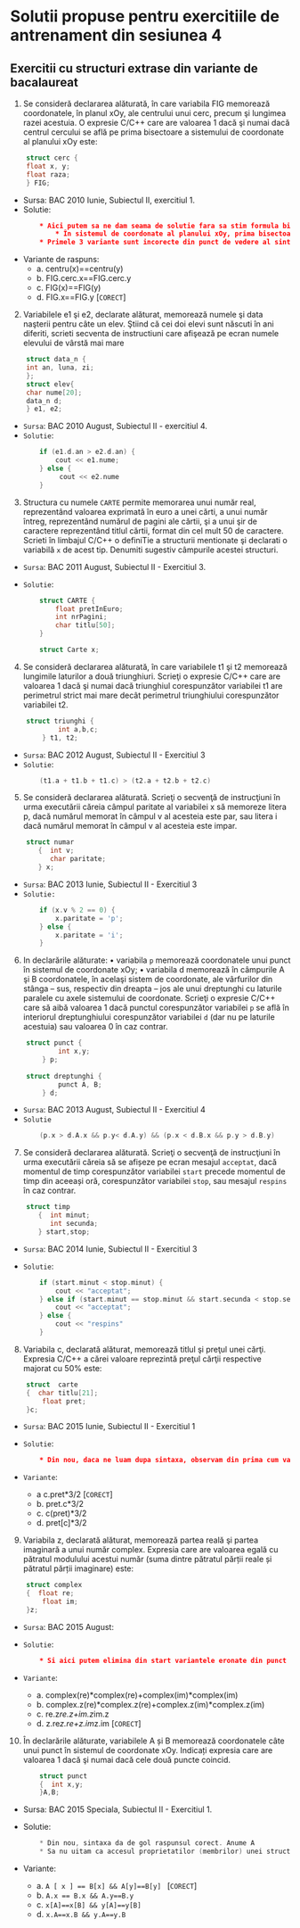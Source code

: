 # Solutii propuse pentru exercitiile de antrenament din sesiunea 4

## Exercitii cu structuri extrase din variante de bacalaureat

1.  Se  consideră  declararea  alăturată,  în  care  variabila FIG  memorează  coordonatele,  în  planul  xOy,  ale centrului unui cerc, precum şi lungimea razei acestuia. O expresie C/C++ care are valoarea 1 dacă şi numai dacă  centrul  cercului  se  află  pe  prima  bisectoare  a sistemului de coordonate al planului xOy este:

```c++
    struct cerc { 
    float x, y; 
    float raza; 
    } FIG;
```
- Sursa: BAC 2010 Iunie, Subiectul II, exercitiul 1.
- Solutie:
    ```json
        * Aici putem sa ne dam seama de solutie fara sa stim formula bisectoarei
            * În sistemul de coordonate al planului xOy, prima bisectoare este linia dreaptă care trece prin originea (0, 0) și formează un unghi de 45 de grade cu axa pozitivă a axei x (Ox). Această bisectoare este de obicei notată ca y = x, deoarece fiecare punct de pe această linie are aceeași valoare pentru coordonatele x și y. Cu alte cuvinte, punctele de pe prima bisectoare au coordonatele (a, a), unde "a" este o valoare reală.
        * Primele 3 variante sunt incorecte din punct de vedere al sintaxei.
    ```
- Variante de raspuns:
    * a.  centru(x)==centru(y)
    * b.  FIG.cerc.x==FIG.cerc.y
    * c.  FIG(x)==FIG(y)  
    * d.  FIG.x==FIG.y [`CORECT`]

2. Variabilele  e1  şi  e2,  declarate  alăturat,  memorează numele şi data naşterii pentru câte un elev. Ştiind că cei doi  elevi  sunt  născuti  în  ani  diferiti,  scrieti  secventa  de instructiuni  care    afişează  pe  ecran  numele  elevului  de vârstă mai mare

```c++
    struct data_n { 
    int an, luna, zi; 
    }; 
    struct elev{ 
    char nume[20]; 
    data_n d; 
    } e1, e2;
```
- `Sursa`: BAC 2010 August, Subiectul II - exercitiul 4.
- `Solutie`:
    ```c++
        if (e1.d.an > e2.d.an) {
            cout << e1.nume;
        } else {
             cout << e2.nume
        }   
    ```

3. Structura cu numele `CARTE` permite memorarea unui număr real, reprezentând valoarea exprimată în euro a unei cărti, a unui număr întreg, reprezentând numărul de pagini ale cărtii,  şi  a  unui  şir  de  caractere  reprezentând  titlul  cărtii,  format  din  cel  mult  50  de caractere.  
Scrieti  în  limbajul  C/C++  o  definiTie  a  structurii  mentionate  şi  declarati  o  variabilă  `x`  de acest tip. Denumiti sugestiv câmpurile acestei structuri.

- `Sursa`: BAC 2011 August, Subiectul II - Exercitiul 3.

- `Solutie`:
    ```c++
        struct CARTE {
            float pretInEuro;
            int nrPagini;
            char titlu[50];
        }

        struct Carte x;
    ```

4. Se  consideră  declararea  alăturată,  în  care  variabilele  t1  şi  t2 memorează lungimile laturilor a două triunghiuri. Scrieţi o expresie C/C++ care are valoarea 1 dacă şi numai dacă 
triunghiul  corespunzător  variabilei  t1  are  perimetrul  strict  mai mare  decât  perimetrul  triunghiului  corespunzător  variabilei  t2.

```c++
    struct triunghi { 
            int a,b,c; 
        } t1, t2; 
```

- `Sursa`: BAC 2012 August, Subiectul II - Exercitiul 3
- `Solutie`:
    ```c++
        (t1.a + t1.b + t1.c) > (t2.a + t2.b + t2.c)
    ```

5. Se consideră declararea alăturată. Scrieţi o secvenţă de instrucţiuni  în  urma  executării  căreia  câmpul  paritate al variabilei x să memoreze litera p, dacă numărul memorat  în  câmpul  v  al  acesteia  este  par,  sau  litera  i dacă  numărul  memorat  în  câmpul  v  al  acesteia  este 
impar.

```c++
    struct numar 
       {  int v; 
          char paritate; 
       } x; 
```

- `Sursa`: BAC 2013 Iunie, Subiectul II - Exercitiul 3
- `Solutie:` 
    ```c++
        if (x.v % 2 == 0) {
            x.paritate = 'p';
        } else {
            x.paritate = 'i';
        }
    ```

6. In declarările alăturate: 
• variabila  `p`  memorează  coordonatele  unui  punct  în 
sistemul de coordonate xOy; 
• variabila d memorează în câmpurile A  şi B 
coordonatele,  în  acelaşi  sistem  de  coordonate,  ale 
vârfurilor din stânga – sus, respectiv din dreapta – jos 
ale unui dreptunghi cu laturile paralele cu axele sistemului de coordonate. 
Scrieţi  o  expresie  C/C++  care  să  aibă  valoarea 1  dacă  punctul  corespunzător  variabilei  `p` se  află  în  interiorul  dreptunghiului  corespunzător  variabilei  `d`  (dar  nu  pe  laturile  acestuia) 
sau valoarea 0 în caz contrar.

```c++
    struct punct { 
            int x,y; 
        } p; 
    
    struct dreptunghi { 
            punct A, B; 
        } d;
```

- `Sursa`: BAC 2013 August, Subiectul II - Exercitiul 4
- `Solutie`
    ```c++
        (p.x > d.A.x && p.y< d.A.y) && (p.x < d.B.x && p.y > d.B.y)
    ```

7. Se consideră declararea alăturată. Scrieţi o secvenţă de instrucţiuni  în  urma  executării  căreia  să  se  afișeze  pe ecran mesajul `acceptat`, dacă momentul de timp corespunzător  variabilei  `start`  precede  momentul  de 
timp  din  aceeași  oră,  corespunzător  variabilei  `stop`, sau mesajul `respins` în caz contrar.

```c++
    struct timp 
       {  int minut; 
          int secunda; 
       } start,stop;
```

- `Sursa`: BAC 2014 Iunie, Subiectul II - Exercitiul 3

- `Solutie`: 
    ```c++
        if (start.minut < stop.minut) {
            cout << "acceptat";
        } else if (start.minut == stop.minut && start.secunda < stop.secunda) {
            cout << "acceptat";
        } else {
            cout << "respins"
        }
    ```

8. Variabila c, declarată alăturat, memorează titlul şi preţul unei cărţi.  Expresia  C/C++  a  cărei  valoare  reprezintă  preţul  cărţii 
respective majorat cu 50% este:

```c++
    struct  carte 
    {  char titlu[21]; 
        float pret; 
    }c; 
```

- `Sursa`: BAC 2015 Iunie, Subiectul II - Exercitiul  1

- `Solutie`: 
    ```json
        * Din nou, daca ne luam dupa sintaxa, observam din prima cum varianta b,c, si d pica din start.
    ```
- `Variante`:
    * a c.pret*3/2 [`CORECT`]
    * b. pret.c*3/2 
    * c. c(pret)*3/2 
    * d. pret[c]*3/2

9. Variabila  z,  declarată  alăturat,  memorează  partea  reală  şi partea  imaginară  a  unui  număr  complex.  Expresia  care  are valoarea  egală  cu  pătratul  modulului  acestui  număr  (suma dintre  pătratul  părții  reale  și  pătratul  părții  imaginare)  este:

```c++
    struct complex 
    {  float re; 
        float im; 
    }z;
```

- `Sursa`: BAC 2015 August:

- `Solutie`: 
    ```json
        * Si aici putem elimina din start variantele eronate din punct de vedere al sintaxei, anume a,b, si c. Ne ramane astfel doar d
    ```

- `Variante`:
    * a. complex(re)*complex(re)+complex(im)*complex(im) 
    * b. complex.z(re)*complex.z(re)+complex.z(im)*complex.z(im) 
    * c. re.z*re.z+im.z*im.z 
    * d. z.re*z.re+z.im*z.im [`CORECT`]

10. În  declarările  alăturate,  variabilele  A  și  B  memorează coordonatele  câte  unui  punct  în  sistemul  de  coordonate xOy. Indicați expresia care are valoarea 1 dacă şi numai dacă cele două puncte coincid.

    ```c++
        struct punct 
        {  int x,y; 
        }A,B; 
    ```

- Sursa: BAC 2015 Speciala, Subiectul II - Exercitiul 1.

- Solutie: 
    ```c++
        * Din nou, sintaxa da de gol raspunsul corect. Anume A
        * Sa nu uitam ca accesul proprietatilor (membrilor) unei structuri se face urmand urmatorul sablon <nume_variabila>.<nume_membru>(etc.)
    ```

- Variante: 
    * a. `A [ x ] == B[x] && A[y]==B[y] ` [`CORECT`]
    * b. `A.x == B.x && A.y==B.y `
    * c. `x[A]==x[B] && y[A]==y[B] `
    * d. `x.A==x.B && y.A==y.B `
